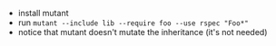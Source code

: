 * install mutant
* run `mutant --include lib --require foo --use rspec "Foo*"`
* notice that mutant doesn't mutate the inheritance (it's not needed)
